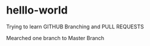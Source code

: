 # helllo-world

Trying to learn GITHUB Branching and PULL REQUESTS

Mearched one branch to Master Branch

